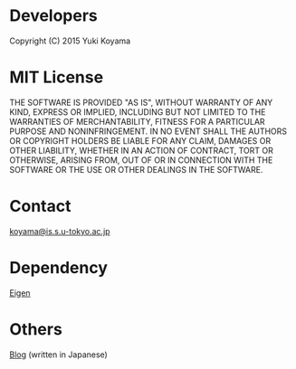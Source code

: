 # Developers #
Copyright (C) 2015 Yuki Koyama

# MIT License #
THE SOFTWARE IS PROVIDED "AS IS", WITHOUT WARRANTY OF ANY KIND, EXPRESS OR
IMPLIED, INCLUDING BUT NOT LIMITED TO THE WARRANTIES OF MERCHANTABILITY,
FITNESS FOR A PARTICULAR PURPOSE AND NONINFRINGEMENT. IN NO EVENT SHALL THE
AUTHORS OR COPYRIGHT HOLDERS BE LIABLE FOR ANY CLAIM, DAMAGES OR OTHER
LIABILITY, WHETHER IN AN ACTION OF CONTRACT, TORT OR OTHERWISE, ARISING FROM,
OUT OF OR IN CONNECTION WITH THE SOFTWARE OR THE USE OR OTHER DEALINGS IN
THE SOFTWARE.

# Contact #
[koyama@is.s.u-tokyo.ac.jp](mailto:koyama@is.s.u-tokyo.ac.jp)

# Dependency #
[Eigen](http://eigen.tuxfamily.org/)

# Others #
[Blog](http://yuki-koyama.hatenablog.com/entry/2015/07/13/015736) (written in Japanese)